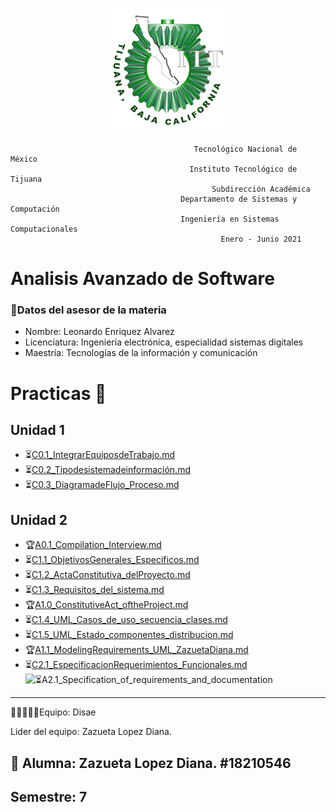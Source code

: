 <p align="center">
       <img alt="Logo" src="https://github.com/ZazuetaDiana/Analisis-Avanzado-de-Software./blob/main/Imagenes/logo_ITT1.png" width=200 height=200>   
</p>

                                             Tecnológico Nacional de México
                                            Instituto Tecnológico de Tijuana
                                                 Subdirección Académica
                                          Departamento de Sistemas y Computación
                                          Ingeniería en Sistemas Computacionales
                                                   Enero - Junio 2021
 
# Analisis Avanzado de Software
### 👔Datos del asesor de la materia

- Nombre: Leonardo Enriquez Alvarez
- Licenciatura: Ingeniería electrónica, especialidad sistemas digitales
- Maestría: Tecnologías de la información y comunicación

# Practicas 📝
## Unidad 1
  - ⏳[C0.1_IntegrarEquiposdeTrabajo.md](U1/C0.1_IntegrarEquiposdeTrabajo_ZazuetaLopezDiana.md)
  - ⏳[C0.2_Tipodesistemadeinformación.md](U1/C0.2_Tipodesistemadeinformación_ZazuetaLopezDiana.md)
  - ⏳[C0.3_DiagramadeFlujo_Proceso.md](U1/C0.3_DiagramadeFlujo_Proceso_ZazuetaLopezDiana.md)
## Unidad 2
  - 🏆[A0.1_Compilation_Interview.md](U1/A0.1_Compilation_Interview_ZazuetaDiana2.0.md)
  - ⏳[C1.1_ObjetivosGenerales_Especificos.md](U1/C1.1_ObjetivosGenerales_Especificos_ZazuetaDiana.md)
  - ⏳[C1.2_ActaConstitutiva_delProyecto.md](U1/C1.2_ActaConstitutiva_delProyecto_ZazuetaDiana.md)
  - ⏳[C1.3_Requisitos_del_sistema.md](U1/C1.3_Requisitos_del_sistema_ZazuetaDiana.md)
  - 🏆[A1.0_ConstitutiveAct_oftheProject.md](U1/A1.0_ConstitutiveAct_oftheProject_ZazuetaDiana.md)
  - ⏳[C1.4_UML_Casos_de_uso_secuencia_clases.md](U1/C1.4_UML_Casos_de_uso_secuencia_clases_ZazuetaDiana.md)
  - ⏳[C1.5_UML_Estado_componentes_distribucion.md](U1/C1.5_UML_Estado_componentes_distribucion_ZazuetaDiana.md)
  - 🏆[A1.1_ModelingRequirements_UML_ZazuetaDiana.md](U1/A1.1_ModelingRequirements_UML_ZazuetaDiana.md)
  - ⏳[C2.1_EspecificacionRequerimientos_Funcionales.md](U1/C2.1_EspecificacionRequerimientos_Funcionales_ZazuetaDiana.md)
  ![⏳A2.1_Specification_of_requirements_and_documentation]()
  


----
 👩👩🏼👦👦Equipo: Disae
 
 Lider del equipo: Zazueta Lopez Diana.


## 📝 Alumna: Zazueta Lopez Diana.   #18210546
Semestre: 7
-----

